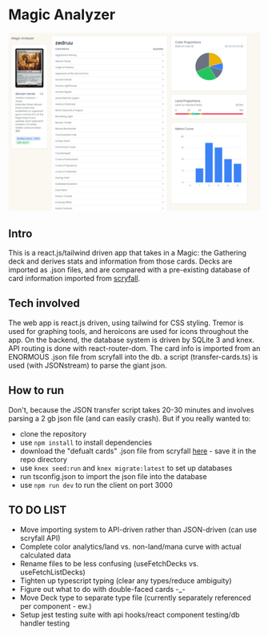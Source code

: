 # Magic Analyzer
![Magic Analyzer Screenshot](/images/gh2.png)

## Intro
This is a react.js/tailwind driven app that takes in a Magic: the Gathering deck and derives stats and information from those cards.
Decks are imported as .json files, and are compared with a pre-existing database of card information imported from [scryfall](scryfall.com).

## Tech involved
The web app is react.js driven, using tailwind for CSS styling. Tremor is used for graphing tools, and heroicons are used for icons throughout the app.
On the backend, the database system is driven by SQLite 3 and knex. API routing is done with react-router-dom.
The card info is imported from an ENORMOUS .json file from scryfall into the db. a script (transfer-cards.ts) is used (with JSONstream) to parse the giant json.

## How to run
Don't, because the JSON transfer script takes 20-30 minutes and involves parsing a 2 gb json file (and can easily crash).
But if you really wanted to:
 - clone the repository
 - use ```npm install``` to install dependencies
 - download the "defualt cards" .json file from scryfall [here](https://scryfall.com/docs/api/bulk-data) - save it in the repo directory
 - use ```knex seed:run``` and ```knex migrate:latest``` to set up databases
 - run tsconfig.json to import the json file into the database
 - use ```npm run dev``` to run the client on port 3000

## TO DO LIST
 - Move importing system to API-driven rather than JSON-driven (can use scryfall API)
 - Complete color analytics/land vs. non-land/mana curve with actual calculated data
 - Rename files to be less confusing (useFetchDecks vs. useFetchListDecks)
 - Tighten up typescript typing (clear any types/reduce ambiguity)
 - Figure out what to do with double-faced cards -_-
 - Move Deck type to separate type file (currently separately referenced per component - ew.)
 - Setup jest testing suite with api hooks/react component testing/db handler testing
